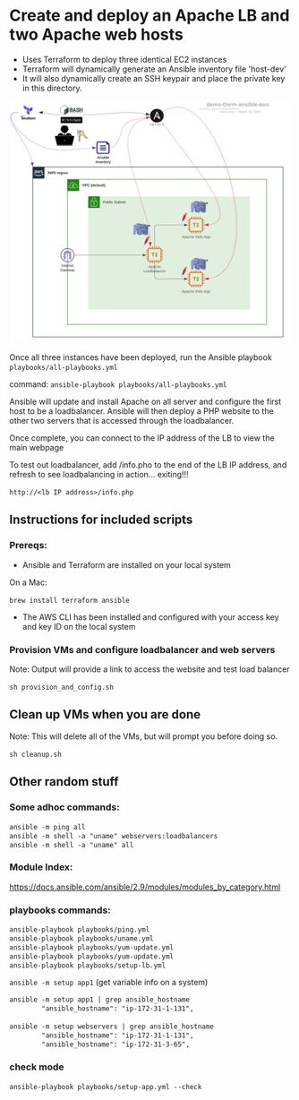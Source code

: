 # Create and deploy an Apache LB and two Apache web hosts

- Uses Terraform to deploy three identical EC2 instances
- Terraform will dynamically generate an Ansible inventory file 'host-dev'
- It will also dynamically create an SSH keypair and place the private key in this directory.

![Diagram](img/demo-tform-ansible-aws.png)

Once all three instances have been deployed, run the Ansible playbook
`playbooks/all-playbooks.yml`

command: `ansible-playbook playbooks/all-playbooks.yml`

Ansible will update and install Apache on all server and configure the first host to be
a loadbalancer. Ansible will then deploy a PHP website to the other two servers that is accessed through the loadbalancer.

Once complete, you can connect to the IP address of the LB to view the main webpage

To test out loadbalancer, add /info.pho to the end of the LB IP address, and refresh to see
loadbalancing in action... exiting!!!

`http://<lb IP address>/info.php`

## Instructions for included scripts
### Prereqs:

- Ansible and Terraform are installed on your local system

On a Mac:

`brew install terraform ansible`

- The AWS CLI has been installed and configured with your access key and key ID on the local system

### Provision VMs and configure loadbalancer and web servers
Note: Output will provide a link to access the website and test load balancer

`sh provision_and_config.sh`

## Clean up VMs when you are done
Note: This will delete all of the VMs, but will prompt you before doing so.

`sh cleanup.sh`

## Other random stuff

### Some adhoc commands:

```
ansible -m ping all
ansible -m shell -a "uname" webservers:loadbalancers
ansible -m shell -a "uname" all 

```

### Module Index:
https://docs.ansible.com/ansible/2.9/modules/modules_by_category.html

### playbooks commands:

```
ansible-playbook playbooks/ping.yml
ansible-playbook playbooks/uname.yml
ansible-playbook playbooks/yum-update.yml
ansible-playbook playbooks/yum-update.yml 
ansible-playbook playbooks/setup-lb.yml

```


`ansible -m setup app1`  (get variable info on a system)

```
ansible -m setup app1 | grep ansible_hostname
        "ansible_hostname": "ip-172-31-1-131",

ansible -m setup webservers | grep ansible_hostname
        "ansible_hostname": "ip-172-31-1-131",
        "ansible_hostname": "ip-172-31-3-65",

```

### check mode

`ansible-playbook playbooks/setup-app.yml --check`
